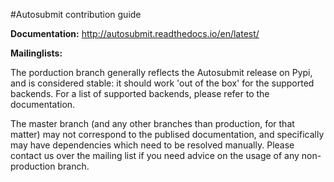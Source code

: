 #Autosubmit contribution guide

**Documentation:** http://autosubmit.readthedocs.io/en/latest/

**Mailinglists:** 

The porduction branch generally reflects the Autosubmit release on Pypi, and is considered stable: it should work 'out of the box' for the supported backends. For a list of supported backends, please refer to the documentation.

The master branch (and any other branches than production, for that matter) may not correspond to the publised documentation, and specifically may have dependencies which need to be resolved manually. Please contact us over the mailing list if you need advice on the usage of any non-production branch.